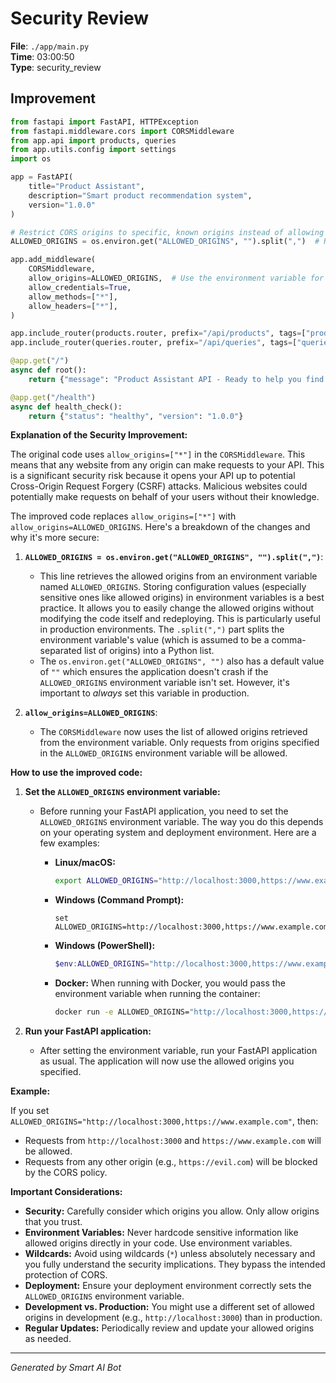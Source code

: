 # Security Review

**File**: `./app/main.py`  
**Time**: 03:00:50  
**Type**: security_review

## Improvement

```python
from fastapi import FastAPI, HTTPException
from fastapi.middleware.cors import CORSMiddleware
from app.api import products, queries
from app.utils.config import settings
import os

app = FastAPI(
    title="Product Assistant",
    description="Smart product recommendation system",
    version="1.0.0"
)

# Restrict CORS origins to specific, known origins instead of allowing all.
ALLOWED_ORIGINS = os.environ.get("ALLOWED_ORIGINS", "").split(",")  # Retrieve allowed origins from environment variable

app.add_middleware(
    CORSMiddleware,
    allow_origins=ALLOWED_ORIGINS,  # Use the environment variable for allowed origins
    allow_credentials=True,
    allow_methods=["*"],
    allow_headers=["*"],
)

app.include_router(products.router, prefix="/api/products", tags=["products"])
app.include_router(queries.router, prefix="/api/queries", tags=["queries"])

@app.get("/")
async def root():
    return {"message": "Product Assistant API - Ready to help you find products"}

@app.get("/health")
async def health_check():
    return {"status": "healthy", "version": "1.0.0"}
```

**Explanation of the Security Improvement:**

The original code uses `allow_origins=["*"]` in the `CORSMiddleware`.  This means that any website from any origin can make requests to your API. This is a significant security risk because it opens your API up to potential Cross-Origin Request Forgery (CSRF) attacks.  Malicious websites could potentially make requests on behalf of your users without their knowledge.

The improved code replaces `allow_origins=["*"]` with `allow_origins=ALLOWED_ORIGINS`.  Here's a breakdown of the changes and why it's more secure:

1. **`ALLOWED_ORIGINS = os.environ.get("ALLOWED_ORIGINS", "").split(",")`**:
   - This line retrieves the allowed origins from an environment variable named `ALLOWED_ORIGINS`.  Storing configuration values (especially sensitive ones like allowed origins) in environment variables is a best practice. It allows you to easily change the allowed origins without modifying the code itself and redeploying. This is particularly useful in production environments.  The `.split(",")` part splits the environment variable's value (which is assumed to be a comma-separated list of origins) into a Python list.
   - The `os.environ.get("ALLOWED_ORIGINS", "")` also has a default value of `""` which ensures the application doesn't crash if the `ALLOWED_ORIGINS` environment variable isn't set.  However, it's important to *always* set this variable in production.

2. **`allow_origins=ALLOWED_ORIGINS`**:
   - The `CORSMiddleware` now uses the list of allowed origins retrieved from the environment variable.  Only requests from origins specified in the `ALLOWED_ORIGINS` environment variable will be allowed.

**How to use the improved code:**

1. **Set the `ALLOWED_ORIGINS` environment variable:**
   - Before running your FastAPI application, you need to set the `ALLOWED_ORIGINS` environment variable.  The way you do this depends on your operating system and deployment environment.  Here are a few examples:

     * **Linux/macOS:**
       ```bash
       export ALLOWED_ORIGINS="http://localhost:3000,https://www.example.com"
       ```
     * **Windows (Command Prompt):**
       ```
       set ALLOWED_ORIGINS=http://localhost:3000,https://www.example.com
       ```
     * **Windows (PowerShell):**
       ```powershell
       $env:ALLOWED_ORIGINS="http://localhost:3000,https://www.example.com"
       ```

     * **Docker:** When running with Docker, you would pass the environment variable when running the container:

       ```bash
       docker run -e ALLOWED_ORIGINS="http://localhost:3000,https://www.example.com" your_image_name
       ```

2. **Run your FastAPI application:**
   - After setting the environment variable, run your FastAPI application as usual.  The application will now use the allowed origins you specified.

**Example:**

If you set `ALLOWED_ORIGINS="http://localhost:3000,https://www.example.com"`, then:

- Requests from `http://localhost:3000` and `https://www.example.com` will be allowed.
- Requests from any other origin (e.g., `https://evil.com`) will be blocked by the CORS policy.

**Important Considerations:**

*   **Security:**  Carefully consider which origins you allow.  Only allow origins that you trust.
*   **Environment Variables:** Never hardcode sensitive information like allowed origins directly in your code.  Use environment variables.
*   **Wildcards:** Avoid using wildcards (`*`) unless absolutely necessary and you fully understand the security implications.  They bypass the intended protection of CORS.
*   **Deployment:** Ensure your deployment environment correctly sets the `ALLOWED_ORIGINS` environment variable.
*   **Development vs. Production:**  You might use a different set of allowed origins in development (e.g., `http://localhost:3000`) than in production.
*   **Regular Updates:** Periodically review and update your allowed origins as needed.

---
*Generated by Smart AI Bot*
